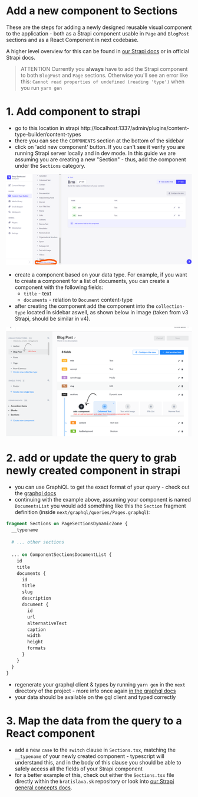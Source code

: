# Add a new component to Sections

These are the steps for adding a newly designed reusable visual component to the application - both as a Strapi component usable in `Page` and `BlogPost` sections and as a React Component in next codebase.

A higher level overview for this can be found in [our Strapi docs](./../strapi/general-concepts) or in official Strapi docs.

> ATTENTION Currently you **always** have to add the Strapi component to both `BlogPost` and `Page` sections. Otherwise you'll see an error like this: `Cannot read properties of undefined (reading 'type')` when you run `yarn gen`

# 1. Add component to strapi

- go to this location in strapi
  http://localhost:1337/admin/plugins/content-type-builder/content-types
- there you can see the `COMPONENTS` section at the bottom of the sidebar
- click on 'add new component' button. If you can't see it verify you are running Strapi server locally and in dev mode. In this guide we are assuming you are creating a new "Section" - thus, add the component under the `Sections` category.

![](./assets/strapi-add-component-button.png)

- create a component based on your data type. For example, if you want to create a component for a list of documents, you can create a component with the following fields:
  - `title` - text
  - `documents` - relation to `Document` content-type
- after creating the component add the component into the `collection-type` located in sidebar aswell, as shown below in image (taken from v3 Strapi, should be similar in v4).

![](./assets/add-new-component-in-collection-type.png)

# 2. add or update the query to grab newly created component in strapi

- you can use GraphiQL to get the exact format of your query - check out the [graphql docs](../../graphql.md#exploring-graphql-schema)
- continuing with the example above, assuming your component is named `DocumentsList` you would add something like this the `Section` fragment definition (inside `next/graphql/queries/Pages.graphql`):

```graphql
fragment Sections on PageSectionsDynamicZone {
  __typename

  # ... other sections

  ... on ComponentSectionsDocumentList {
    id
    title
    documents {
      id
      title
      slug
      description
      document {
        id
        url
        alternativeText
        caption
        width
        height
        formats
      }
    }
  }
}
```

- regenerate your graphql client & types by running `yarn gen` in the `next` directory of the project - more info once again [in the graphql docs](../graphql)
- your data should be available on the gql client and typed correctly

# 3. Map the data from the query to a React component

- add a new `case` to the `switch` clause in `Sections.tsx`, matching the `__typename` of your newly created component - typescript will understand this, and in the body of this clause you should be able to safely access all the fields of your Strapi component
- for a better example of this, check out either the `Sections.tsx` file directly within the `bratislava.sk` repository or look into [our Strapi general concepts docs](./../strapi/general-concepts).
